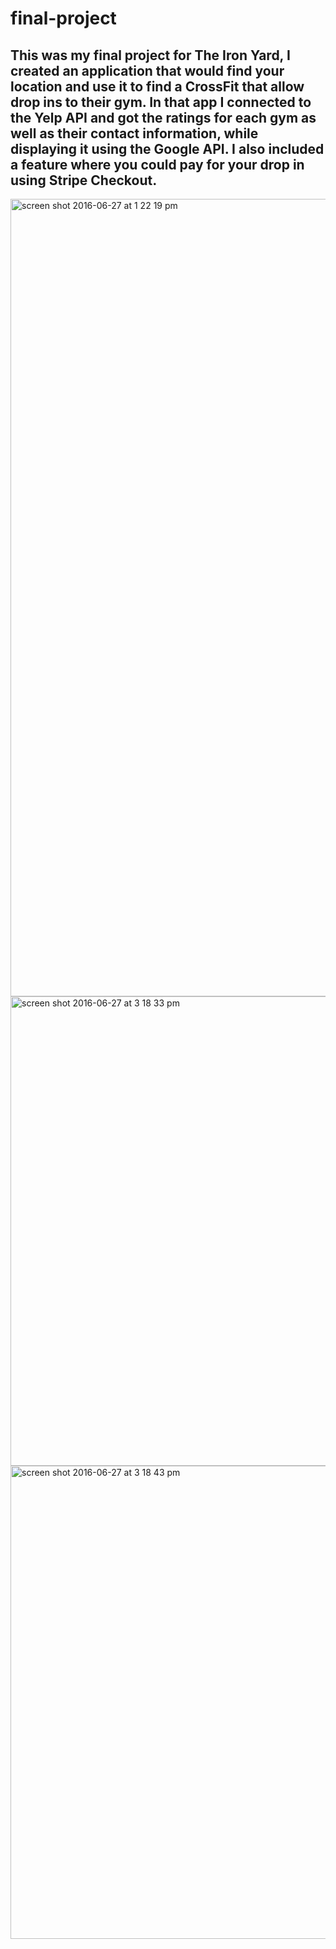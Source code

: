 # final-project
## This was my final project for The Iron Yard, I created an application that would find your location and use it to      find a CrossFit that allow drop ins to their gym. In that app I connected to the Yelp API and got the ratings for each gym as well as their contact information, while displaying it using the Google API. I also included a feature where you could pay for your drop in using Stripe Checkout. 

<img width="1276" alt="screen shot 2016-06-27 at 1 22 19 pm" src="https://cloud.githubusercontent.com/assets/17051412/16435388/30dfb816-3d5b-11e6-88e0-a3017798de68.png">
<img width="751" alt="screen shot 2016-06-27 at 3 18 33 pm" src="https://cloud.githubusercontent.com/assets/17051412/16435391/32e529de-3d5b-11e6-8406-28f2727d14f8.png">
<img width="757" alt="screen shot 2016-06-27 at 3 18 43 pm" src="https://cloud.githubusercontent.com/assets/17051412/16435393/346fd2f4-3d5b-11e6-9bf9-63e14ce972eb.png">
